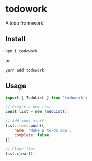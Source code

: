 # todowork

A todo framework


## Install

```bash
npm i todowork
```

or

```bash
yarn add todowork
```

## Usage

```javascript
import { TodoList } from 'todowork';

// Create a new list
const list = new TodoList();

// Add some stuff
list.items.push({
    name: 'Make a to-do app',
    complete: false
});

// Clear list
list.clear();

```
